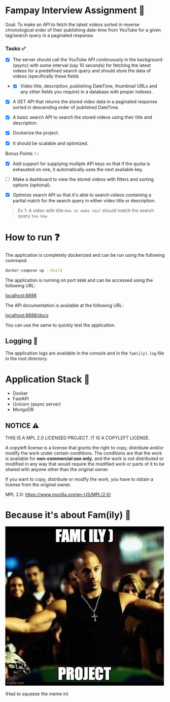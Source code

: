 # Fampay Interview Assignment 🌋
Goal: To make an API to fetch the latest videos sorted in reverse chronological order of their publishing date-time from YouTube for a given tag/search query in a paginated response.

### Tasks ✅

- [x] The server should call the YouTube API continuously in the background (async) with some interval (say 10 seconds) for fetching the latest videos for a predefined search query and should store the data of videos (specifically these fields 
- - [x] Video title, description, publishing DateTime, thumbnail URLs and any other fields you require) in a database with proper indexes.

- [x] A GET API that returns the stored video data in a paginated response sorted in descending order of published DateTime.

- [x] A basic search API to search the stored videos using their title and description.

- [x] Dockerize the project.

- [x] It should be scalable and optimized.

Bonus Points ✨:

- [x] Add support for supplying multiple API keys so that if the quota is exhausted on one, it automatically uses the next available key.

- [ ] Make a dashboard to view the stored videos with filters and sorting options (optional).

- [x] Optimize search API so that it's able to search videos containing a partial match for the search query in either video title or description.

> Ex 1: A video with title *`How to make tea?`* should match the search query `tea how`

# How to run ❓

The application is completely dockerized and can be run using the following command:

```bash
docker-compose up --build
```

The application is running on port `8888` and can be accessed using the following URL:

[localhost:8888](localhost:8888)

The API documentation is available at the following URL:

[localhost:8888/docs](localhost:8888/docs)

You can use the same to quickly test the application.

## Logging 📝

The application logs are available in the console and in the
`fam(ily).log` file in the root directory.

# Application Stack 🏡

- Docker
- FastAPI
- Uvicorn (async server)
- MongoDB
## NOTICE ⚠️
THIS IS A MPL 2.0 LICENSED PROJECT. IT IS A COPYLEFT LICENSE.

A copyleft license is a license that grants the right to copy, distribute and/or modify the work under certain conditions. The conditions are that the work is available for **non-commercial use only**, and the work is not distributed or modified in any way that would require the modified work or parts of it to be shared with anyone other than the original owner.

If you want to copy, distribute or modify the work, you have to obtain a license from the original owner.

MPL 2.0: https://www.mozilla.org/en-US/MPL/2.0/

# Because it's about Fam(ily) 🤗

![](meme.jpg)

(Had to squeeze the meme in)
